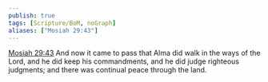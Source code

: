```yaml
---
publish: true
tags: [Scripture/BoM, noGraph]
aliases: ["Mosiah 29:43"]
---
```

[Mosiah 29:43](https://churchofjesuschrist.org/study/scriptures/bofm/mosiah/29?lang=eng&id=p43#p43) And now it came to pass that Alma did walk in the ways of the Lord, and he did keep his commandments, and he did judge righteous judgments; and there was continual peace through the land.
